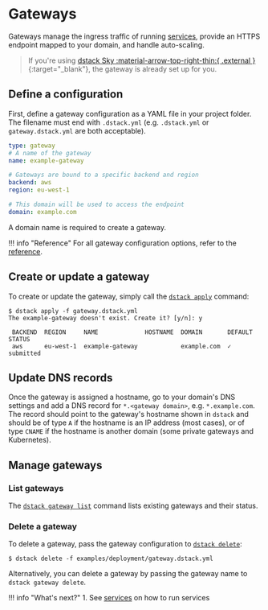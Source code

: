 # Gateways

Gateways manage the ingress traffic of running [services](services.md),
provide an HTTPS endpoint mapped to your domain,
and handle auto-scaling.

> If you're using [dstack Sky :material-arrow-top-right-thin:{ .external }](https://sky.dstack.ai){:target="_blank"},
> the gateway is already set up for you.

## Define a configuration

First, define a gateway configuration as a YAML file in your project folder.
The filename must end with `.dstack.yml` (e.g. `.dstack.yml` or `gateway.dstack.yml` are both acceptable).

<div editor-title="gateway.dstack.yml"> 

```yaml
type: gateway
# A name of the gateway
name: example-gateway

# Gateways are bound to a specific backend and region
backend: aws
region: eu-west-1

# This domain will be used to access the endpoint
domain: example.com
```

</div>

A domain name is required to create a gateway.

!!! info "Reference"
    For all gateway configuration options, refer to the [reference](../reference/dstack.yml/gateway.md).

## Create or update a gateway

To create or update the gateway, simply call the [`dstack apply`](../reference/cli/dstack/apply.md) command:

<div class="termy">

```shell
$ dstack apply -f gateway.dstack.yml
The example-gateway doesn't exist. Create it? [y/n]: y

 BACKEND  REGION     NAME             HOSTNAME  DOMAIN       DEFAULT  STATUS
 aws      eu-west-1  example-gateway            example.com  ✓        submitted
```

</div>

## Update DNS records

Once the gateway is assigned a hostname, go to your domain's DNS settings
and add a DNS record for `*.<gateway domain>`, e.g. `*.example.com`.
The record should point to the gateway's hostname shown in `dstack`
and should be of type `A` if the hostname is an IP address (most cases),
or of type `CNAME` if the hostname is another domain (some private gateways and Kubernetes).

## Manage gateways

### List gateways

The [`dstack gateway list`](../reference/cli/dstack/gateway.md#dstack-gateway-list) command lists existing gateways and their status.

### Delete a gateway

To delete a gateway, pass the gateway configuration to [`dstack delete`](../reference/cli/dstack/delete.md):

<div class="termy">

```shell
$ dstack delete -f examples/deployment/gateway.dstack.yml
```

</div>

Alternatively, you can delete a gateway by passing the gateway name  to `dstack gateway delete`.

[//]: # (TODO: Elaborate on default)

[//]: # (TODO: ## Accessing endpoints)

!!! info "What's next?"
    1. See [services](services.md) on how to run services